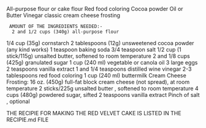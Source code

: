 All-purpose flour or cake flour
Red food coloring
Cocoa powder
Oil or Butter
Vinegar
classic cream cheese frosting
       
     AMOUNT OF THE INGREDIENTS NEEDED:-
      2 and 1/2 cups (340g) all-purpose flour
 1/4 cup (35g) cornstarch
 2 tablespoons (12g) unsweetened cocoa powder (any kind works)
 1 teaspoon baking soda
 3/4 teaspoon salt
 1/2 cup (1 stick/115g) unsalted butter, softened to room temperature
 2 and 1/8 cups (425g) granulated sugar
 1 cup (240 ml) vegetable or canola oil
 3 large eggs
 2 teaspoons vanilla extract
 1 and 1/4 teaspoons distilled wine vinegar
 2-3 tablespoons red food coloring
 1 cup (240 ml) buttermilk
Cream Cheese Frosting:
 16 oz. (450g) full-fat block cream cheese (not spread), at room temperature
 2 sticks/225g unsalted butter , softened to room temperature
 4 cups (480g) powdered sugar, sifted
 2 teaspoons vanilla extract
 Pinch of salt , optional
 
 THE RECIPIE FOR MAKING THE RED VELVET CAKE IS LISTED IN THE RECIPIE.md FILE 